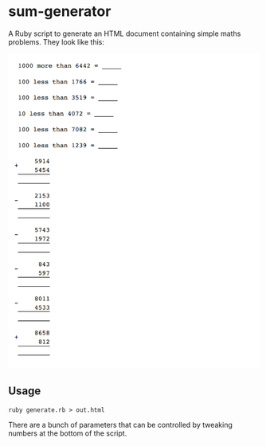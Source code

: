 # sum-generator

A Ruby script to generate an HTML document containing simple maths problems. They look like this:

![Screenshot](screenshot.png)

## Usage

    ruby generate.rb > out.html

There are a bunch of parameters that can be controlled by tweaking numbers at the bottom of the script.